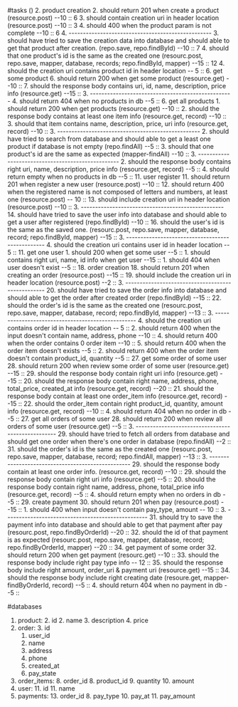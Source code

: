 #tasks ()
2. product creation
	2. should return 201 when create a product  (resource.post)  --10 :: 6
	3. should contain creation uri in header location (resource.post) --10 :: 3
	4. should 400 when the product param is not complete --10 :: 6
	4. --------------------------------------------------
	3. should have tried to save the creation data into database and should able to get that product after creation. (repo.save, repo.findById) --10 :: 7
	4. should that one product's id is the same as the created one (resourc.post, repo.save, mapper, database, records; repo.findById, mapper) --15 :: 12
	4. should the creation uri contains product id in header location -- 5 ::
6. get some product
	6. should return 200 when get some product (resource.get) --10 ::
	7. should the response body contains uri, id, name, description, price info (resource.get) --15 ::
	3. --------------------------------------------------
	4. should return 404 when no products in db --5 ::
6. get all products
	1. should return 200 when get products (resource.get) --10 ::
	2. should the response body contains at least  one item info (resource.get, record) --10 ::
	3. should that item contains name, description, price, uri info (resource.get, record) --10 ::
	3. --------------------------------------------------
	2. should have tried to search from database and should able to get a least one product if database is not empty (repo.findAll) --5 ::
	3. should that one product's id are the same as expected (mapper-findAll) --10 ::
	3. --------------------------------------------------
	2. should the response body contains right uri, name, description, price info (resource.get, record) --5 ::
	4. should return empty when no products in db --5 ::
11. user register
	11. should return 201 when register a new user (resource.post) --10 ::
	12. should return 400 when the registered name is not composed of letters and numbers, at least one (resource.post) -- 10 ::
	13. should include creation uri in header location (resource.post) --10 ::
	3. --------------------------------------------------
	14. should have tried to save the user info into database and should able to get a user after registered (repo.findById) --10 ::
	16. should the user's id is the same as the saved one. (resourc.post, repo.save, mapper, database, record; repo.findById, mapper) --15 ::
	3. -------------------------------------------------
	4. should the creation uri contains user id in header location -- 5 ::
11. get one user
    1. should 200 when get some user --5 ::
    1. should contains right uri, name, id info when get user --15 ::
    1. should 404 when user doesn't exist --5 ::
18. order creation
	18. should return 201 when creating an order (resource.post) --15 ::
	19. should include the creation uri in header location (resource.post) --2 ::
	3. --------------------------------------------------
	20. should have tried to save the order info into database and should able to get the order after created order (repo.findById) --15 ::
	22. should the order's id is the same as the created one (resourc.post, repo.save, mapper, database, record; repo.findById, mapper) --13 ::
	3. --------------------------------------------------
	4. should the creation uri contains order id in header location -- 5 ::
	2. should return 400 when the input doesn't contain name, address, phone --10 ::
	4. should return 400 when the order contains 0 order item --10 ::
	5. should return 400 when the order item doesn't exists --5 ::
	2. should return 400 when the order item doesn't contain product\_id, quantity --5 ::
27. get some order of some user
	28. should return 200 when review some order of some user (resource.get) --15 ::
	29. should the response body contain right uri info (resource.get) --15 ::
 	20. should the response body contain right name, address, phone, total\_price, created\_at info (resource.get, record) --20 ::
 	21. should the response body contain at least one order_item info (resource.get, record) --15 ::
 	22. should the order\_item contain right product_id, quantity, amount info (resource.get, record) --10 ::
	4. should return 404 when no order in db --5 ::
27. get all orders of some user
	28. should return 200 when review all orders of some user (resource.get) --5 ::
	3. --------------------------------------------------
	29. should have tried to fetch all orders from database and should get one order when there's one order in database (repo.findAll) --2 ::
	31. should the order's id is the same as the created one (resourc.post, repo.save, mapper, database, record; repo.findAll, mapper) --13 ::
	3. --------------------------------------------------
	29. should the response body contain at least one order info. (resource.get, record)  --10 ::
    29. should the response body contain right uri info (resource.get) --5 ::
    20. should the response body contain right name, address, phone, total\_price info (resource.get, record) --5 ::
	4. should return empty when no orders in db --5 ::
29. create payment
	30. should return 201 when pay (resource.post) --15 ::
	1. should 400 when input doesn't contain pay_type, amount -- 10 ::
	3. --------------------------------------------------
	31. should try to save the payment info into database and should able to get that payment after pay (resourc.post, repo.findByOrderId) --20 ::
	32. should the id of that payment is as expected (resourc.post, repo.save, mapper, database, record; repo.findByOrderId, mapper) --20 ::
34. get payment of some order
	32. should return 200 when get payment (resourc.get) --10 ::
	33. should the response body include right pay type info -- 12 ::
	35. should the response body include right amount, order_uri & payment uri (resource.get) --15 ::
	34. should the response body include right creating date (resoure.get, mapper-findByOrderId, record) --5 ::
	4. should return 404 when no payment in db --5 ::

#databases
1. product: 
	2. id
	2. name
	3. description
	4. price
2. order:
	3. 	id
	1. user_id
	3. name
	4. address
	5. phone
	7. created_at
	9. pay_state
7. order_items:
	8. order_id
	8. product_id
	9. quantity
	10. amount
10. user:
	11. id
	11. name
12. payments:
	13. order_id
	8. pay_type
	10. pay_at
	11. pay_amount


	



